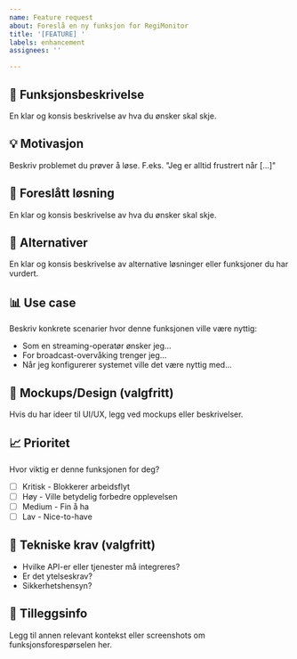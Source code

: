 ```yaml
---
name: Feature request
about: Foreslå en ny funksjon for RegiMonitor
title: '[FEATURE] '
labels: enhancement
assignees: ''

---
```


## 🚀 Funksjonsbeskrivelse
En klar og konsis beskrivelse av hva du ønsker skal skje.

## 💡 Motivasjon
Beskriv problemet du prøver å løse. F.eks. "Jeg er alltid frustrert når [...]"

## 🎯 Foreslått løsning
En klar og konsis beskrivelse av hva du ønsker skal skje.

## 🔄 Alternativer
En klar og konsis beskrivelse av alternative løsninger eller funksjoner du har vurdert.

## 📊 Use case
Beskriv konkrete scenarier hvor denne funksjonen ville være nyttig:
- Som en streaming-operatør ønsker jeg...
- For broadcast-overvåking trenger jeg...
- Når jeg konfigurerer systemet ville det være nyttig med...

## 🎨 Mockups/Design (valgfritt)
Hvis du har ideer til UI/UX, legg ved mockups eller beskrivelser.

## 📈 Prioritet
Hvor viktig er denne funksjonen for deg?
- [ ] Kritisk - Blokkerer arbeidsflyt
- [ ] Høy - Ville betydelig forbedre opplevelsen  
- [ ] Medium - Fin å ha
- [ ] Lav - Nice-to-have

## 🔧 Tekniske krav (valgfritt)
- Hvilke API-er eller tjenester må integreres?
- Er det ytelseskrav?
- Sikkerhetshensyn?

## 📝 Tilleggsinfo
Legg til annen relevant kontekst eller screenshots om funksjonsforespørselen her.